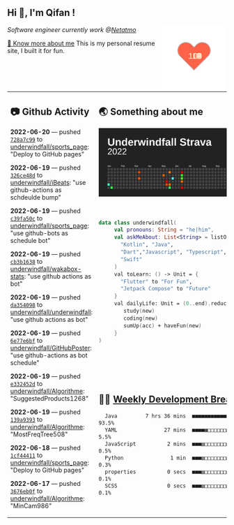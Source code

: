 <h2> Hi 👋, I'm Qifan ! </h2>
<a href="https://github.com/underwindfall/iBeats"><img align="right" width="150px" src="https://raw.githubusercontent.com/underwindfall/iBeats/main/files/heart.svg"/></a>
<p><em>Software engineer currently work @<a href="https://www.netatmo.com">Netatmo</a></em></p>
<p><a href="https://qifanyang.com/resume" target="_blank"> 🔭 Know more about me</a> This is my personal resume site, I built it for fun.</p>
<table><tr><td valign="top" rowspan="2">

 ## 📷 Github Activity
 <!-- githubActivity starts -->
  **2022-06-20** — pushed [`728a7c99`](https://github.com/underwindfall/sports_page/commit/728a7c99c28b4a90fdcf862db4fcdc3d92f623a0) to [underwindfall/sports_page](https://api.github.com/repos/underwindfall/sports_page): "Deploy to GitHub pages"

  **2022-06-19** — pushed [`326ce48d`](https://github.com/underwindfall/iBeats/commit/326ce48d81124c525e09e6e8b7b036b9e1a24970) to [underwindfall/iBeats](https://api.github.com/repos/underwindfall/iBeats): "use github-actions as schdeulde bump"

  **2022-06-19** — pushed [`c39fa50c`](https://github.com/underwindfall/sports_page/commit/c39fa50cafe8dfbc5ceb693835281f0988a211d9) to [underwindfall/sports_page](https://api.github.com/repos/underwindfall/sports_page): "use github-bots as schedule bot"

  **2022-06-19** — pushed [`cb3b1638`](https://github.com/underwindfall/wakabox-stats/commit/cb3b16388ff30a734296e32c60b1687ab2b62c02) to [underwindfall/wakabox-stats](https://api.github.com/repos/underwindfall/wakabox-stats): "use github actions as bot"

  **2022-06-19** — pushed [`da354098`](https://github.com/underwindfall/underwindfall/commit/da35409894500c8b6881275386904dda3fe7abea) to [underwindfall/underwindfall](https://api.github.com/repos/underwindfall/underwindfall): "use github actions as bot"

  **2022-06-19** — pushed [`6e77e6bf`](https://github.com/underwindfall/GitHubPoster/commit/6e77e6bf5efd0f6a4eec10639f2d6398974c3262) to [underwindfall/GitHubPoster](https://api.github.com/repos/underwindfall/GitHubPoster): "use github-actions as bot schedule"

  **2022-06-19** — pushed [`e332452d`](https://github.com/underwindfall/Algorithme/commit/e332452df839611f6c9d21a48a5aa844da0e93e1) to [underwindfall/Algorithme](https://api.github.com/repos/underwindfall/Algorithme): "SuggestedProducts1268"

  **2022-06-19** — pushed [`139a9393`](https://github.com/underwindfall/Algorithme/commit/139a93931e1e64bdddf41137b7ee96b407909549) to [underwindfall/Algorithme](https://api.github.com/repos/underwindfall/Algorithme): "MostFreqTree508"

  **2022-06-18** — pushed [`1cf44411`](https://github.com/underwindfall/sports_page/commit/1cf44411230bf3cf283934e88fab3eed17778e0f) to [underwindfall/sports_page](https://api.github.com/repos/underwindfall/sports_page): "Deploy to GitHub pages"

  **2022-06-17** — pushed [`3676eb0f`](https://github.com/underwindfall/Algorithme/commit/3676eb0fce84ad7fc9aae63cbebc2ef31946e987) to [underwindfall/Algorithme](https://api.github.com/repos/underwindfall/Algorithme): "MinCam986"
 <!-- githubActivity ends -->
 </td><td valign="top">

 ## 🌏 Something about me
 <!-- profile starts -->
 <a href="https://github.com/underwindfall" width="100%">
   <img src="https://github.com/underwindfall/GitHubPoster/blob/main/examples/strava.svg"/>
 </a>
 <br/>
 <br/>
 <br/>

 ```kotlin
 data class underwindfall(
      val pronouns: String = "he|him",
      val askMeAbout: List<String> = listOf(
        "Kotlin", "Java",
        "Dart","Javascript", "Typescript",
        "Swift"
      )
      val toLearn: () -> Unit = {
        "Flutter" to "For Fun",
        "Jetpack Compose" to "Future"
      }
      val dailyLife: Unit = (0..end).reduce { acc, new ->
         study(new)
         coding(new)
         sumUp(acc) + haveFun(new)
      }
 )
 ```
 <!-- profile ends -->
 </td></tr><tr><td valign="top">

 ## 🏊‍♂️ <a href="https://gist.github.com/underwindfall/377ee88ba1fabd1e93516e48ca9c61eb" target="_blank">Weekly Development Breakdown</a>
  <!-- codeTime starts -->
  ```text
    Java         7 hrs 36 mins  ■■■■■■■■■■■■■■■■■■■■■■■■  93.5%
    YAML               27 mins  ■■■■▦□□□□□□□□□□□□□□□□□□□   5.5%
    JavaScript          2 mins  ■■■▥□□□□□□□□□□□□□□□□□□□□   0.5%
    Python               1 min  ■■■▥□□□□□□□□□□□□□□□□□□□□   0.3%
    properties          0 secs  ■■■▥□□□□□□□□□□□□□□□□□□□□   0.1%
    SCSS                0 secs  ■■■▥□□□□□□□□□□□□□□□□□□□□   0.1%
  ```
  <!-- codeTime starts -->
  </td></tr></table>
